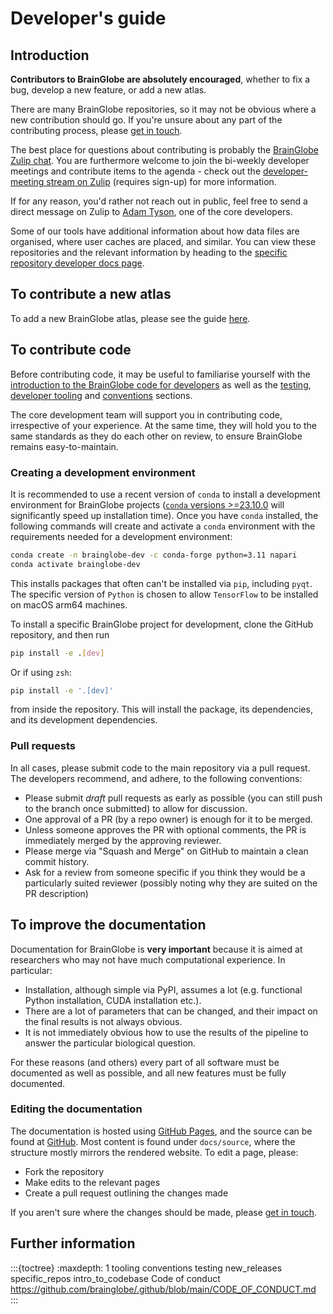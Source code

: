 # Developer's guide

## Introduction

**Contributors to BrainGlobe are absolutely encouraged**, whether to fix a bug, develop a new feature, or add a new atlas.

There are many BrainGlobe repositories, so it may not be obvious where a new contribution should go.
If you're unsure about any part of the contributing process, please [get in touch](../../contact.md). 

The best place for questions about contributing is probably
the [BrainGlobe Zulip chat](https://brainglobe.zulipchat.com/).
You are furthermore welcome to join the bi-weekly developer meetings and contribute items to the agenda - check out the [developer-meeting stream on Zulip](https://brainglobe.zulipchat.com/#narrow/stream/414089-developer-meeting) (requires sign-up) for more information.

If for any reason, you'd rather not reach out in public, feel free to send a direct message on Zulip 
to [Adam Tyson](https://github.com/adamltyson), one of the core developers.

Some of our tools have additional information about how data files are organised, where user caches are placed, and similar.
You can view these repositories and the relevant information by heading to the [specific repository developer docs page](./specific_repos.md).

## To contribute a new atlas

To add a new BrainGlobe atlas, please see the guide [here](/documentation/bg-atlasapi/adding-a-new-atlas).

## To contribute code

Before contributing code, it may be useful to familiarise yourself with the [introduction to the BrainGlobe code for developers](./intro_to_codebase.md) as well as the [testing](./testing.md), [developer tooling](./tooling.md) and [conventions](./conventions.md) sections. 

The core development team will support you in contributing code, irrespective of your experience.
At the same time, they will hold you to the same standards as they do each other on review, to ensure BrainGlobe remains easy-to-maintain. 


### Creating a development environment

It is recommended to use a recent version of `conda` to install a development environment for
BrainGlobe projects ([`conda` versions >=23.10.0](https://conda.org/blog/2023-11-06-conda-23-10-0-release/) 
will significantly speed up installation time). Once you have `conda` installed, the following commands
will create and activate a `conda` environment with the requirements needed
for a development environment:

```sh
conda create -n brainglobe-dev -c conda-forge python=3.11 napari
conda activate brainglobe-dev
```

This installs packages that often can't be installed via `pip`, including
`pyqt`. The specific version of `Python` is chosen to allow `TensorFlow` to be
installed on macOS arm64 machines.

To install a specific BrainGlobe project for development, clone the
GitHub repository, and then run

```sh
pip install -e .[dev]
```

Or if using `zsh`:

```sh
pip install -e '.[dev]'
```

from inside the repository. This will install the package, its dependencies,
and its development dependencies.

### Pull requests

In all cases, please submit code to the main repository via a pull request. The developers recommend, and adhere,
to the following conventions:

- Please submit _draft_ pull requests as early as possible (you can still push to the branch once submitted) to
  allow for discussion.
- One approval of a PR (by a repo owner) is enough for it to be merged.
- Unless someone approves the PR with optional comments, the PR is immediately merged by the approving reviewer.
- Please merge via "Squash and Merge" on GitHub to maintain a clean commit history.
- Ask for a review from someone specific if you think they would be a particularly suited reviewer (possibly noting
  why they are suited on the PR description)

## To improve the documentation

Documentation for BrainGlobe is **very important** because it is aimed at researchers who may not have much
computational experience. In particular:

- Installation, although simple via PyPI, assumes a lot (e.g. functional Python installation, CUDA installation etc.).
- There are a lot of parameters that can be changed, and their impact on the final results is not always obvious.
- It is not immediately obvious how to use the results of the pipeline to answer the particular biological question.

For these reasons (and others) every part of all software must be documented as well as possible,
and all new features must be fully documented.

### Editing the documentation

The documentation is hosted using [GitHub Pages](https://pages.github.com/), and the source can be found at
[GitHub](https://github.com/brainglobe/brainglobe.github.io). Most content is found under `docs/source`, where the
structure mostly mirrors the rendered website. To edit a page, please:

- Fork the repository
- Make edits to the relevant pages
- Create a pull request outlining the changes made

If you aren't sure where the changes should be made, please
[get in touch](https://brainglobe.info/contact.html#contributing).

## Further information

:::{toctree}
:maxdepth: 1
tooling
conventions
testing
new_releases
specific_repos
intro_to_codebase
Code of conduct <https://github.com/brainglobe/.github/blob/main/CODE_OF_CONDUCT.md>
:::
